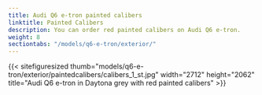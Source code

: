 ```yaml
---
title: Audi Q6 e-tron painted calibers
linktitle: Painted Calibers
description: You can order red painted calibers on Audi Q6 e-tron. 
weight: 8
sectiontabs: "/models/q6-e-tron/exterior/"
---
```

<!-- markdownlint-disable MD033 -->

{{< sitefiguresized thumb="models/q6-e-tron/exterior/paintedcalibers/calibers_1_st.jpg" width="2712" height="2062" title="Audi Q6 e-tron in Daytona grey with red painted calibers" >}}
